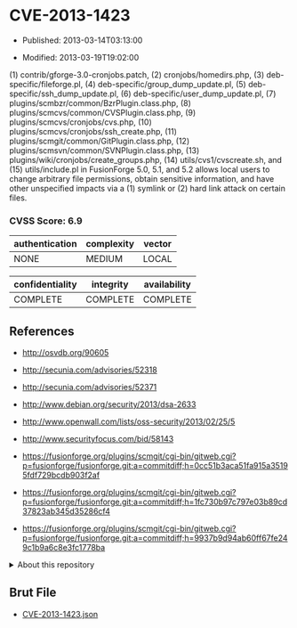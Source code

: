 # CVE-2013-1423

- Published: 2013-03-14T03:13:00

- Modified: 2013-03-19T19:02:00

(1) contrib/gforge-3.0-cronjobs.patch, (2) cronjobs/homedirs.php, (3) deb-specific/fileforge.pl, (4) deb-specific/group_dump_update.pl, (5) deb-specific/ssh_dump_update.pl, (6) deb-specific/user_dump_update.pl, (7) plugins/scmbzr/common/BzrPlugin.class.php, (8) plugins/scmcvs/common/CVSPlugin.class.php, (9) plugins/scmcvs/cronjobs/cvs.php, (10) plugins/scmcvs/cronjobs/ssh_create.php, (11) plugins/scmgit/common/GitPlugin.class.php, (12) plugins/scmsvn/common/SVNPlugin.class.php, (13) plugins/wiki/cronjobs/create_groups.php, (14) utils/cvs1/cvscreate.sh, and (15) utils/include.pl in FusionForge 5.0, 5.1, and 5.2 allows local users to change arbitrary file permissions, obtain sensitive information, and have other unspecified impacts via a (1) symlink or (2) hard link attack on certain files.

### CVSS Score: **6.9**

| authentication | complexity | vector |
| --- | --- | --- |
| NONE | MEDIUM | LOCAL |

| confidentiality | integrity | availability |
| --- | --- | --- |
| COMPLETE | COMPLETE | COMPLETE |

## References

* http://osvdb.org/90605

* http://secunia.com/advisories/52318

* http://secunia.com/advisories/52371

* http://www.debian.org/security/2013/dsa-2633

* http://www.openwall.com/lists/oss-security/2013/02/25/5

* http://www.securityfocus.com/bid/58143

* https://fusionforge.org/plugins/scmgit/cgi-bin/gitweb.cgi?p=fusionforge/fusionforge.git;a=commitdiff;h=0cc51b3aca51fa915a35195fdf729bcdb903f2af

* https://fusionforge.org/plugins/scmgit/cgi-bin/gitweb.cgi?p=fusionforge/fusionforge.git;a=commitdiff;h=1fc730b97c797e03b89cd37823ab345d35286cf4

* https://fusionforge.org/plugins/scmgit/cgi-bin/gitweb.cgi?p=fusionforge/fusionforge.git;a=commitdiff;h=9937b9d94ab60ff67fe249c1b9a6c8e3fc1778ba

<details>
<summary>About this repository</summary> 

  This repository is part of the project [Live Hack CVE](https://github.com/Live-Hack-CVE). Main website can be found [www.live-hack.org](https://www.live-hack.org) 
  
  Made by [Sn0wAlice](https://github.com/Sn0wAlice) for the people that care about security and need to have a feed of the latest CVEs. Hope you enjoy it, don't forget to star the repo and follow me on [Twitter](https://twitter.com/Sn0wAlice) and [Github](https://github.com/Sn0wAlice). And that is my [personnal website](https://www.alice-snow.me/)

  - [Home Page](https://github.com/Live-Hack-CVE)
  - [Framework](https://github.com/Live-Hack-CVE/cve-framework)
  - [CVE database](https://github.com/Live-Hack-CVE/full_database)
  - [Changelog](https://github.com/Live-Hack-CVE/Changelog)
</details>

## Brut File

* [CVE-2013-1423.json](https://raw.githubusercontent.com/Live-Hack-CVE/full_database/main/cves/2013/CVE-2013-1423.json)

